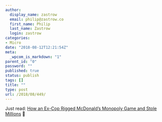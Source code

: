 ```yaml
---
author:
  display_name: zastrow
  email: philip@zastrow.co
  first_name: Philip
  last_name: Zastrow
  login: zastrow
categories:
- Micro
date: "2018-08-12T12:21:54Z"
meta:
  _wpcom_is_markdown: "1"
parent_id: "0"
password: ""
published: true
status: publish
tags: []
title: ""
type: post
url: /2018/08/449/
---
```

<p>Just read: <a href="https://www.thedailybeast.com/how-an-ex-cop-rigged-mcdonalds-monopoly-game-and-stole-millions">How an Ex-Cop Rigged McDonald’s Monopoly Game and Stole Millions</a> 📰</p>
